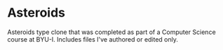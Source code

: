 # Asteroids
Asteroids type clone that was completed as part of a Computer Science course at BYU-I.
Includes files I've authored or edited only.  
